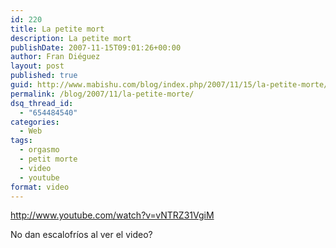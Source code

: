 ```yaml
---
id: 220
title: La petite mort
description: La petite mort
publishDate: 2007-11-15T09:01:26+00:00
author: Fran Diéguez
layout: post
published: true
guid: http://www.mabishu.com/blog/index.php/2007/11/15/la-petite-morte/
permalink: /blog/2007/11/la-petite-morte/
dsq_thread_id:
  - "654484540"
categories:
  - Web
tags:
  - orgasmo
  - petit morte
  - video
  - youtube
format: video
---
```

<div class="aligncenter">

http://www.youtube.com/watch?v=vNTRZ31VgiM

<p>No dan escalofríos al ver el video?</p>
</div>